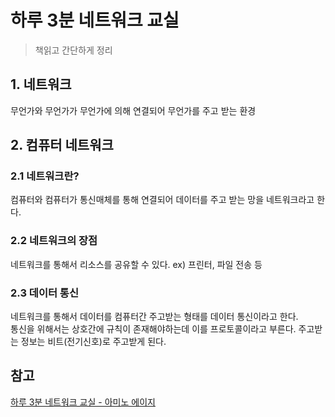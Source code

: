 # 하루 3분 네트워크 교실
> 책읽고 간단하게 정리

## 1. 네트워크

무언가와 무언가가 무언가에 의해 연결되어 무언가를 주고 받는 환경

## 2. 컴퓨터 네트워크

### 2.1 네트워크란? 
컴퓨터와 컴퓨터가 통신매체를 통해 연결되어 데이터를 주고 받는 망을 네트워크라고 한다.

### 2.2 네트워크의 장점
네트워크를 통해서 리소스를 공유할 수 있다. ex) 프린터, 파일 전송 등

### 2.3 데이터 통신
네트워크를 통해서 데이터를 컴퓨터간 주고받는 형태를 데이터 통신이라고 한다. <br/>
통신을 위해서는 상호간에 규칙이 존재해야하는데 이를 프로토콜이라고 부른다.
주고받는 정보는 비트(전기신호)로 주고받게 된다.

## 참고

[하루 3분 네트워크 교실 - 아미노 에이지](https://www.yes24.com/Product/Goods/30670329)